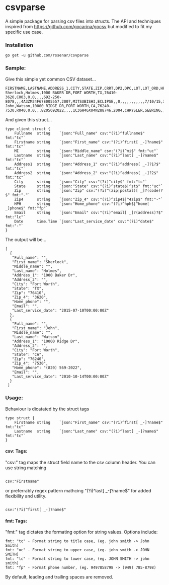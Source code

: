 csvparse
=====
A simple package for parsing csv files into structs. The API and techniques inspired from https://github.com/gocarina/gocsv but modified to fit my specific use case.

### Installation

```go get -u github.com/rssenar/csvparse```

### Sample:

Give this simple yet common CSV dataset...

```
FIRSTNAME,LASTNAME,ADDRESS_1,CITY,STATE,ZIP,CRRT,DP2,DPC,LOT,LOT_ORD,HPH,CPH,EMAIL,LICENSE,VIN,VYR,VMK,VMD,VML,DIS,ROAMT,DELDATE,IBFLAG,MAIL,TYPE,BPH,CNO,NU,APR,TERM,DATE,SQN,INC
Sherlock,Holmes,1000 BAKER DR,FORT WORTH,TX,76410-3620,C003,0,0,,,,692-250-8078,,,4A3ZM24F67E005557,2007,MITSUBISHI,ECLIPSE,,0,,,,,,,,,,,7/10/15,343820,2
John,Watson,10000 RIDGE DR,FORT WORTH,CA,76240-7530,R040,0,0,,,8205692022,,,,1C3GW46X04N288746,2004,CHRYSLER,SEBRING,,0,,12/31/03,,,,,,,,,10/14/10,343821,2

```
And given this struct...

```
type client struct {
	Fullname  string    `json:"Full_name" csv:"(?i)^fullname$" fmt:"tc"`
	Firstname string    `json:"First_name" csv:"(?i)^first[ _-]?name$" fmt:"tc"`
	MI        string    `json:"Middle_name" csv:"(?i)^mi$" fmt:"uc"`
	Lastname  string    `json:"Last_name" csv:"(?i)^last[ _-]?name$" fmt:"tc"`
	Address1  string    `json:"Address_1" csv:"(?i)^address[ _-]?1?$" fmt:"tc"`
	Address2  string    `json:"Address_2" csv:"(?i)^address[ _-]?2$" fmt:"tc"`
	City      string    `json:"City" csv:"(?i)^city$" fmt:"tc"`
	State     string    `json:"State" csv:"(?i)^state$|^st$" fmt:"uc"`
	Zip       string    `json:"Zip" csv:"(?i)^(zip|postal)[ _]?(code)?$" fmt:"-"`
	Zip4      string    `json:"Zip_4" csv:"(?i)^zip4$|^4zip$" fmt:"-"`
	HPH       string    `json:"Home_phone" csv:"(?i)^hph$|^home[ _]phone$" fmt:"fp"`
	Email     string    `json:"Email" csv:"(?i)^email[ _]?(address)?$" fmt:"lc"`
	Date      time.Time `json:"Last_service_date" csv:"(?i)^date$" fmt:"-"`
}
```

The output will be...

```
[
  {
   "Full_name": "",
   "First_name": "Sherlock",
   "Middle_name": "",
   "Last_name": "Holmes",
   "Address_1": "1000 Baker Dr",
   "Address_2": "",
   "City": "Fort Worth",
   "State": "TX",
   "Zip": "76410",
   "Zip_4": "3620",
   "Home_phone": "",
   "Email": "",
   "Last_service_date": "2015-07-10T00:00:00Z"
  },
  {
   "Full_name": "",
   "First_name": "John",
   "Middle_name": "",
   "Last_name": "Watson",
   "Address_1": "10000 Ridge Dr",
   "Address_2": "",
   "City": "Fort Worth",
   "State": "CA",
   "Zip": "76240",
   "Zip_4": "7530",
   "Home_phone": "(820) 569-2022",
   "Email": "",
   "Last_service_date": "2010-10-14T00:00:00Z"
  }
 ]
```

### Usage:

Behaviour is dicatated by the struct tags

```
type struct {
	Firstname string    `json:"First_name" csv:"(?i)^first[ _-]?name$" fmt:"tc"`
	Lastname  string    `json:"Last_name" csv:"(?i)^last[ _-]?name$" fmt:"tc"`
}

```
#### csv: Tags:
"csv:" tag maps the struct field name to the csv column header. You can use string matching

```

csv:"Firstname"
```

or preferrably regex pattern mathcing "(?i)^last[ _-]?name$" for added flexibility and utility.

```

csv:"(?i)^first[ _-]?name$"

```
#### fmt: Tags:
"fmt:" tag dictates the formating option for string values.  Options include:

```
fmt: "tc" - Format string to title case, (eg. john smith -> John Smith)
fmt: "uc" - Format string to upper case, (eg. john smith -> JOHN SMITH)
fmt: "lc" - Format string to lower case, (eg. JOHN SMITH -> john smith)
fmt: "fp" - Format phone number, (eg. 9497858798 -> (949) 785-8798)
```

By default, leading and trailing spaces are removed.

